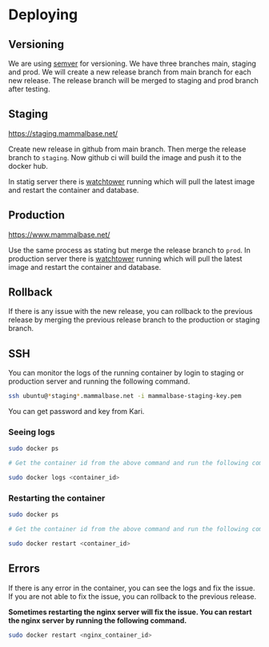 # Deploying

## Versioning

We are using [semver](https://semver.org/) for versioning. We have three branches main, staging and prod. We will create a new release branch from main branch for each new release. The release branch will be merged to staging and prod branch after testing.

## Staging

https://staging.mammalbase.net/

Create new release in github from main branch. Then merge the release branch to `staging`. Now github ci will build the image and push it to the docker hub.

In statig server there is [watchtower](https://containrrr.dev/watchtower/) running which will pull the latest image and restart the container and database.

## Production

https://www.mammalbase.net/

Use the same process as stating but merge the release branch to `prod`. In production server there is [watchtower](https://containrrr.dev/watchtower/) running which will pull the latest image and restart the container and database.

## Rollback

If there is any issue with the new release, you can rollback to the previous release by merging the previous release branch to the production or staging branch.

## SSH

You can monitor the logs of the running container by login to staging or production server and running the following command.

```bash
ssh ubuntu@*staging*.mammalbase.net -i mammalbase-staging-key.pem
```
You can get password and key from Kari.

### Seeing logs

```bash
sudo docker ps

# Get the container id from the above command and run the following command

sudo docker logs <container_id>
```

### Restarting the container

```bash
sudo docker ps

# Get the container id from the above command and run the following command

sudo docker restart <container_id>
```

## Errors

If there is any error in the container, you can see the logs and fix the issue. If you are not able to fix the issue, you can rollback to the previous release.

**Sometimes restarting the nginx server will fix the issue. You can restart the nginx server by running the following command.**

```bash
sudo docker restart <nginx_container_id>
```

